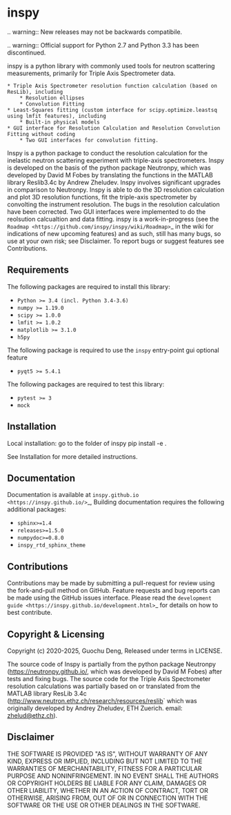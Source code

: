 inspy
=========

.. warning::
    New releases may not be backwards compatibile.

.. warning::
    Official support for Python 2.7 and Python 3.3 has been discontinued.




inspy is a python library with commonly used tools for neutron scattering measurements, primarily for Triple Axis Spectrometer data.

    * Triple Axis Spectrometer resolution function calculation (based on ResLib), including
        * Resolution ellipses
        * Convolution Fitting
    * Least-Squares fitting (custom interface for scipy.optimize.leastsq using lmfit features), including
        * Built-in physical models
    * GUI interface for Resolution Calculation and Resolution Convolution Fitting without coding
        * Two GUI interfaces for convolution fitting.



Inspy is a python package to conduct the resolution calculation for the inelastic neutron scattering experiment with triple-axis spectrometers. 
Inspy is developed on the basis of the python package Neutronpy, which was developed by David M Fobes by translating the functions in the MATLAB
 library Reslib3.4c by Andrew Zheludev. 
Inspy involves significant upgrades in comparison to Neutronpy. Inspy is able to do the 3D resolution calculation and plot 3D resolution functions, fit the triple-axis spectrometer
by convolting the instrument resolution. The bugs in the resolution calculation have been corrected. Two GUI interfaces were implemented to do the reolsution calcualtion and data fitting. 
inspy is a work-in-progress (see the `Roadmap <https://github.com/inspy/inspy/wiki/Roadmap>`_ in the wiki for indications of new upcoming features) and as such, still has many bugs, so use at your own risk; see Disclaimer. To report bugs or suggest features see Contributions.

Requirements
------------
The following packages are required to install this library:

* ``Python >= 3.4 (incl. Python 3.4-3.6)``
* ``numpy >= 1.19.0``
* ``scipy >= 1.0.0``
* ``lmfit >= 1.0.2``
* ``matplotlib >= 3.1.0``
* ``h5py``

The following package is required to use the ``inspy`` entry-point gui optional feature

* ``pyqt5 >= 5.4.1``

The following packages are required to test this library:

* ``pytest >= 3``
* ``mock``


Installation
------------

Local installation: go to the folder of inspy
    pip install -e .

See Installation for more detailed instructions.

Documentation
-------------
Documentation is available at `inspy.github.io <https://inspy.github.io/>`_, 
Building documentation requires the following additional packages:

* ``sphinx>=1.4``
* ``releases>=1.5.0``
* ``numpydoc>=0.8.0``
* ``inspy_rtd_sphinx_theme``

Contributions
-------------
Contributions may be made by submitting a pull-request for review using the fork-and-pull method on GitHub. Feature requests and bug reports can be made using the GitHub issues interface. Please read the `development guide <https://inspy.github.io/development.html>`_ for details on how to best contribute.



Copyright & Licensing
---------------------
Copyright (c) 2020-2025, Guochu Deng, Released under terms in LICENSE.

The source code of Inspy is partially from the python package Neutronpy (<https://neutronpy.github.io/>, which was developed by David M Fobes) after tests and fixing bugs.
The source code for the Triple Axis Spectrometer resolution calculations was partially based on or translated from the MATLAB library ResLib 3.4c (<http://www.neutron.ethz.ch/research/resources/reslib>`  which was originally developed by Andrey Zheludev, ETH Zuerich. email: zhelud@ethz.ch).

Disclaimer
----------
THE SOFTWARE IS PROVIDED "AS IS", WITHOUT WARRANTY OF ANY KIND, EXPRESS OR
IMPLIED, INCLUDING BUT NOT LIMITED TO THE WARRANTIES OF MERCHANTABILITY,
FITNESS FOR A PARTICULAR PURPOSE AND NONINFRINGEMENT. IN NO EVENT SHALL THE
AUTHORS OR COPYRIGHT HOLDERS BE LIABLE FOR ANY CLAIM, DAMAGES OR OTHER
LIABILITY, WHETHER IN AN ACTION OF CONTRACT, TORT OR OTHERWISE, ARISING FROM,
OUT OF OR IN CONNECTION WITH THE SOFTWARE OR THE USE OR OTHER DEALINGS IN THE
SOFTWARE.
